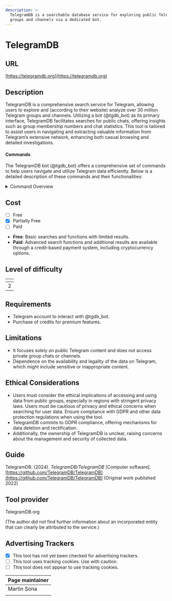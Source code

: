 ```yaml
---
description: >-
  TelegramDB is a searchable database service for exploring public Telegram
  groups and channels via a dedicated bot.
---
```


# TelegramDB

## URL

[https://telegramdb.org](https://telegramdb.org)

## Description

TelegramDB is a comprehensive search service for Telegram, allowing users to explore and (according to their website) analyze over 30 million Telegram groups and channels. Utilizing a bot (@tgdb\_bot) as its primary interface, TelegramDB facilitates searches for public chats, offering insights such as group membership numbers and chat statistics. This tool is tailored to assist users in navigating and extracting valuable information from Telegram’s extensive network, enhancing both casual browsing and detailed investigations.

#### Commands

The TelegramDB bot (@tgdb\_bot) offers a comprehensive set of commands to help users navigate and utilize Telegram data efficiently. Below is a detailed description of these commands and their functionalities:

<details>

<summary>Command Overview</summary>

**/search**

This command allows users to perform keyword-based searches to find groups and channels on Telegram. Users can specify whether they want to find only groups, only channels, or both. The basic search is free and provides up to 20 results, but users can extend this with purchased credits for more detailed results.

**/group and /channel**

These commands are specialized versions of the /search command, tailored specifically to either groups or channels. Using /group will limit the search results to groups only, while /channel will do the same for channels. These commands help users quickly access specific types of Telegram communities.

**/where**

The /where command is used to discover public groups where a specified user has been a member. This function is particularly useful for tracking user activity or understanding the reach and influence of users within the Telegram ecosystem. It requires premium access, paid for through credits, to retrieve more than the basic number of results.

**/resolve**

This command converts Telegram IDs and usernames into detailed information about a user, group, or channel. It helps users quickly gather detailed data about entities on Telegram without navigating through the app or website. The /resolve command now includes additional information such as a user’s historical usernames, whether the user is premium, if the chat is verified, and if it is flagged for scams or fakes.

**/language**

Allows users to change the language of the bot interactions. Currently, it supports English and Italian, making it accessible to a broader audience. This command enhances the user experience by allowing non-English speakers to utilize the bot in their native language.

**/members**

The /members command allows users to retrieve a list of all members within a specified group, including those with hidden membership. The results are provided in a .csv file format that is suitable for data analysis and further processing in tools like Maltego.

**/network**

The new /network command lists groups and channels frequented by the same community or containing similar content. The output is shown in a .csv file and is ranked with an advanced algorithm, ensuring the most similar community and/or content appears at the top. The result list includes channels, groups, and forums and is compatible with Maltego.

**/near**

The newly added /near command lists users with the most interactions with a specified user. The output is shown in a .csv file, ranked with an advanced algorithm, ensuring the most relevant users appear at the top. The list includes users and bots, along with their IDs, names, and usernames, and is compatible with Maltego.

</details>

## Cost

* [ ] Free
* [x] Partially Free
* [ ] Paid

<!---->

* **Free**: Basic searches and functions with limited results.
* **Paid**: Advanced search functions and additional results are available through a credit-based payment system, including cryptocurrency options.

## Level of difficulty

<table><thead><tr><th data-type="rating" data-max="5"></th></tr></thead><tbody><tr><td>2</td></tr></tbody></table>

## Requirements

* Telegram account to interact with @tgdb\_bot.
* Purchase of credits for premium features.

## Limitations

* It focuses solely on public Telegram content and does not access private group chats or channels.
* Dependence on the availability and legality of the data on Telegram, which might include sensitive or inappropriate content.

## Ethical Considerations

* Users must consider the ethical implications of accessing and using data from public groups, especially in regions with stringent privacy laws. Users must be cautious of privacy and ethical concerns when searching for user data. Ensure compliance with GDPR and other data protection regulations when using the tool.&#x20;
* TelegramDB commits to GDPR compliance, offering mechanisms for data deletion and rectification.&#x20;
* Additionally, the ownership of TelegramDB is unclear, raising concerns about the management and security of collected data.

## Guide

TelegramDB. (2024). _TelegramDB/TelegramDB_ \[Computer software]. [https://github.com/TelegramDB/TelegramDB](https://github.com/TelegramDB/TelegramDB) (Original work published 2022)

## Tool provider

TelegramDB.org

(The author did not find further information about an incorporated entity that can clearly be attributed to the service.)

## Advertising Trackers

* [x] This tool has not yet been checked for advertising trackers.
* [ ] This tool uses tracking cookies. Use with caution.
* [ ] This tool does not appear to use tracking cookies.

| Page maintainer |
| --------------- |
| Martin Sona     |
|                 |

